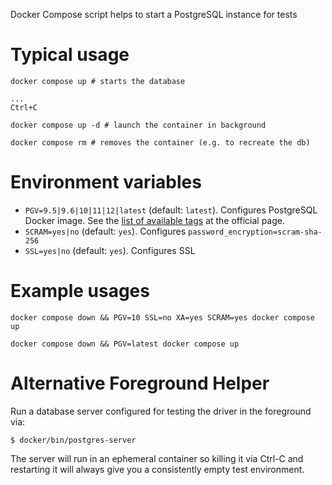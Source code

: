 Docker Compose script helps to start a PostgreSQL instance for tests

Typical usage
=============

    docker compose up # starts the database

    ...
    Ctrl+C

    docker compose up -d # launch the container in background

    docker compose rm # removes the container (e.g. to recreate the db)

Environment variables
=====================

* `PGV=9.5|9.6|10|11|12|latest` (default: `latest`). Configures PostgreSQL Docker image.
   See the [list of available tags](https://github.com/docker-library/docs/blob/master/postgres/README.md#supported-tags-and-respective-dockerfile-links) at the official page.
* `SCRAM=yes|no` (default: `yes`). Configures `password_encryption=scram-sha-256`
* `SSL=yes|no` (default: `yes`). Configures SSL

Example usages
==============

    docker compose down && PGV=10 SSL=no XA=yes SCRAM=yes docker compose up

    docker compose down && PGV=latest docker compose up

Alternative Foreground Helper
=============================
Run a database server configured for testing the driver in the foreground via:

    $ docker/bin/postgres-server

The server will run in an ephemeral container so killing it via Ctrl-C and restarting
it will always give you a consistently empty test environment.
